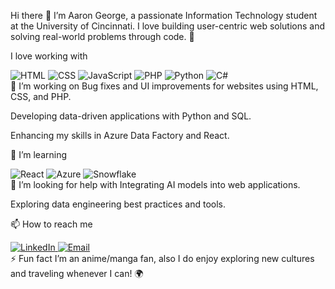Hi there 👋
I’m Aaron George, a passionate Information Technology student at the University of Cincinnati. I love building user-centric web solutions and solving real-world problems through code. 🚀

I love working with

<div display="flex"> <img src="https://img.shields.io/badge/html5-%23E34F26.svg?style=for-the-badge&logo=html5&logoColor=white" alt="HTML"/> <img src="https://img.shields.io/badge/css3-%231572B6.svg?style=for-the-badge&logo=css3&logoColor=white" alt="CSS"/> <img src="https://img.shields.io/badge/javascript-%23323330.svg?style=for-the-badge&logo=javascript&logoColor=%23F7DF1E" alt="JavaScript"/> <img src="https://img.shields.io/badge/php-%23777BB4.svg?style=for-the-badge&logo=php&logoColor=white" alt="PHP"/> <img src="https://img.shields.io/badge/python-%231572B6.svg?style=for-the-badge&logo=python&logoColor=white" alt="Python"/> <img src="https://img.shields.io/badge/c%23-%23239120.svg?style=for-the-badge&logo=c-sharp&logoColor=white" alt="C#"/> </div>
🔭 I’m working on
Bug fixes and UI improvements for websites using HTML, CSS, and PHP.

Developing data-driven applications with Python and SQL.

Enhancing my skills in Azure Data Factory and React.

🌱 I’m learning
<div display="flex"> <img src="https://img.shields.io/badge/react-%2320232a.svg?style=for-the-badge&logo=react&logoColor=%2361DAFB" alt="React"/> <img src="https://img.shields.io/badge/azure-%230072C6.svg?style=for-the-badge&logo=microsoft-azure&logoColor=white" alt="Azure"/> <img src="https://img.shields.io/badge/snowflake-%2320232a.svg?style=for-the-badge&logo=snowflake&logoColor=white" alt="Snowflake"/> </div>
🤔 I’m looking for help with
Integrating AI models into web applications.

Exploring data engineering best practices and tools.

📫 How to reach me
<div display="flex"> <a href="[Your LinkedIn Profile Link]"> <img src="https://img.shields.io/badge/linkedin-%230077B5.svg?style=for-the-badge&logo=linkedin&logoColor=white" alt="LinkedIn"/> </a> <a href="mailto:georgak@mail.uc.edu"> <img src="https://img.shields.io/badge/email-%23D14836.svg?style=for-the-badge&logo=gmail&logoColor=white" alt="Email"/> </a> </div>
⚡ Fun fact
I’m an anime/manga fan, also I do enjoy exploring new cultures and traveling whenever I can! 🌍
